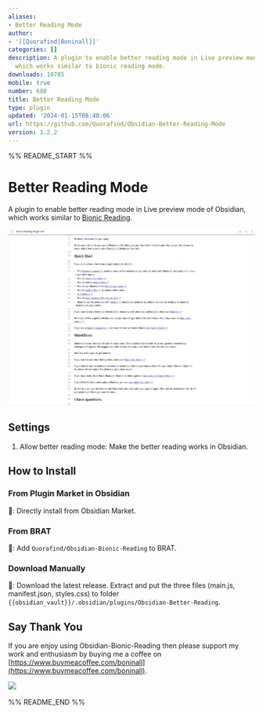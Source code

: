 ```yaml
---
aliases:
- Better Reading Mode
author:
- '[[Quorafind|Boninall]]'
categories: []
description: A plugin to enable better reading mode in Live preview mode of Obsidian,
  which works similar to bionic reading mode.
downloads: 10785
mobile: true
number: 680
title: Better Reading Mode
type: plugin
updated: '2024-01-15T08:40:06'
url: https://github.com/Quorafind/Obsidian-Better-Reading-Mode
version: 1.2.2
---
```


%% README_START %%

# Better Reading Mode

A plugin to enable better reading mode in Live preview mode of Obsidian, which works similar
to [Bionic Reading](https://bionic-reading.com/).

![example.png](https://raw.githubusercontent.com/Quorafind/Obsidian-Better-Reading-Mode/HEAD/media/example.png)

## Settings

1. Allow better reading mode: Make the better reading works in Obsidian.

## How to Install

### From Plugin Market in Obsidian

💜: Directly install from Obsidian Market.

### From BRAT

🚗: Add `Quorafind/Obsidian-Bionic-Reading` to BRAT.

### Download Manually

🚚: Download the latest release. Extract and put the three files (main.js, manifest.json, styles.css) to
folder `{{obsidian_vault}}/.obsidian/plugins/Obsidian-Better-Reading`.

## Say Thank You

If you are enjoy using Obsidian-Bionic-Reading then please support my work and enthusiasm by buying me a coffee
on [https://www.buymeacoffee.com/boninall](https://www.buymeacoffee.com/boninall).

<a href="https://www.buymeacoffee.com/boninall"><img src="https://img.buymeacoffee.com/button-api/?text=Buy me a coffee&emoji=&slug=boninall&button_colour=6495ED&font_colour=ffffff&font_family=Lato&outline_colour=000000&coffee_colour=FFDD00"></a>


%% README_END %%